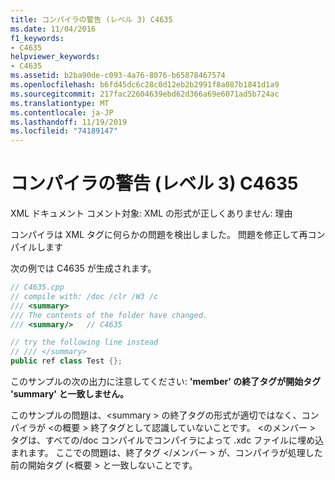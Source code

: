 ```yaml
---
title: コンパイラの警告 (レベル 3) C4635
ms.date: 11/04/2016
f1_keywords:
- C4635
helpviewer_keywords:
- C4635
ms.assetid: b2ba90de-c093-4a76-8076-b65878467574
ms.openlocfilehash: b6fd45dc6c28c0d12eb2b2991f8a087b1841d1a9
ms.sourcegitcommit: 217fac22604639ebd62d366a69e6071ad5b724ac
ms.translationtype: MT
ms.contentlocale: ja-JP
ms.lasthandoff: 11/19/2019
ms.locfileid: "74189147"
---
```

# <a name="compiler-warning-level-3-c4635"></a>コンパイラの警告 (レベル 3) C4635

XML ドキュメント コメント対象: XML の形式が正しくありません: 理由

コンパイラは XML タグに何らかの問題を検出しました。  問題を修正して再コンパイルします

次の例では C4635 が生成されます。

```cpp
// C4635.cpp
// compile with: /doc /clr /W3 /c
/// <summary>
/// The contents of the folder have changed.
/// <summary/>   // C4635

// try the following line instead
// /// </summary>
public ref class Test {};
```

このサンプルの次の出力に注意してください: **'member' の終了タグが開始タグ 'summary' と一致しません。**

このサンプルの問題は、\<summary > の終了タグの形式が適切ではなく、コンパイラが \<の概要 > 終了タグとして認識していないことです。  \<のメンバー > タグは、すべての/doc コンパイルでコンパイラによって .xdc ファイルに埋め込まれます。  ここでの問題は、終了タグ \</メンバー > が、コンパイラが処理した前の開始タグ (\<概要 > と一致しないことです。